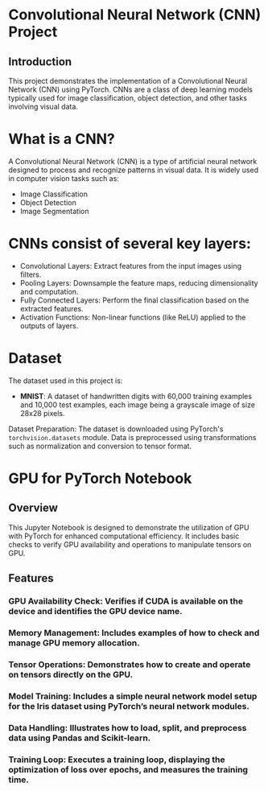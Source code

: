 # Convolutional Neural Network (CNN) Project

 ## Introduction
 This project demonstrates the implementation of a Convolutional Neural Network (CNN) using PyTorch.
 CNNs are a class of deep learning models typically used for image classification, object detection, 
 and other tasks involving visual data.

# What is a CNN?
 A Convolutional Neural Network (CNN) is a type of artificial neural network designed to process 
 and recognize patterns in visual data. It is widely used in computer vision tasks such as:

 - Image Classification
 - Object Detection
 - Image Segmentation

# CNNs consist of several key layers:

 - Convolutional Layers: Extract features from the input images using filters.
 - Pooling Layers: Downsample the feature maps, reducing dimensionality and computation.
 - Fully Connected Layers: Perform the final classification based on the extracted features.
 - Activation Functions: Non-linear functions (like ReLU) applied to the outputs of layers.

# Dataset

 The dataset used in this project is:
 - **MNIST**: A dataset of handwritten digits with 60,000 training examples and 10,000 test examples, 
 each image being a grayscale image of size 28x28 pixels.

 Dataset Preparation:
 The dataset is downloaded using PyTorch's `torchvision.datasets` module.
 Data is preprocessed using transformations such as normalization and conversion to tensor format.

# GPU for PyTorch Notebook
## Overview
This Jupyter Notebook is designed to demonstrate the utilization of GPU with PyTorch for enhanced computational efficiency. It includes basic checks to verify GPU availability and operations to manipulate tensors on GPU.

## Features
### GPU Availability Check: Verifies if CUDA is available on the device and identifies the GPU device name.
### Memory Management: Includes examples of how to check and manage GPU memory allocation.
### Tensor Operations: Demonstrates how to create and operate on tensors directly on the GPU.
### Model Training: Includes a simple neural network model setup for the Iris dataset using PyTorch’s neural network modules.
### Data Handling: Illustrates how to load, split, and preprocess data using Pandas and Scikit-learn.
### Training Loop: Executes a training loop, displaying the optimization of loss over epochs, and measures the training time.
